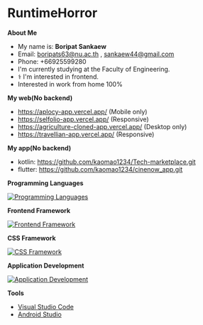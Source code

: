 # RuntimeHorror

**About Me**

- My name is: **Boripat Sankaew**
-  Email: boripats63@nu.ac.th , sankaew44@gmail.com
-  Phone: +66925599280
- I'm currently studying at the Faculty of Engineering.
- ‍⚕️ I'm interested in frontend.
- Interested in work from home 100%

**My web(No backend)**

- https://aplocy-app.vercel.app/ (Mobile only)
- https://selfolio-app.vercel.app/ (Responsive)
- https://agriculture-cloned-app.vercel.app/ (Desktop only)
- https://travellian-app.vercel.app/ (Responsive)

**My app(No backend)**
- kotlin: https://github.com/kaomao1234/Tech-marketplace.git
- flutter: https://github.com/kaomao1234/cinenow_app.git

**Programming Languages**

[![Programming Languages](https://skillicons.dev/icons?i=c,python,dart,js,ts,kotlin)](https://skillicons.dev)

**Frontend Framework**

[![Frontend Framework](https://skillicons.dev/icons?i=next,nuxt,vue,react)](https://skillicons.dev)

**CSS Framework**

[![CSS Framework](https://skillicons.dev/icons?i=tailwind)](https://skillicons.dev)

**Application Development**

[![Application Development](https://skillicons.dev/icons?i=dart,flutter,kotlin)](https://skillicons.dev)

**Tools**

- [Visual Studio Code](https://code.visualstudio.com/)
- [Android Studio](https://developer.android.com/studio)
